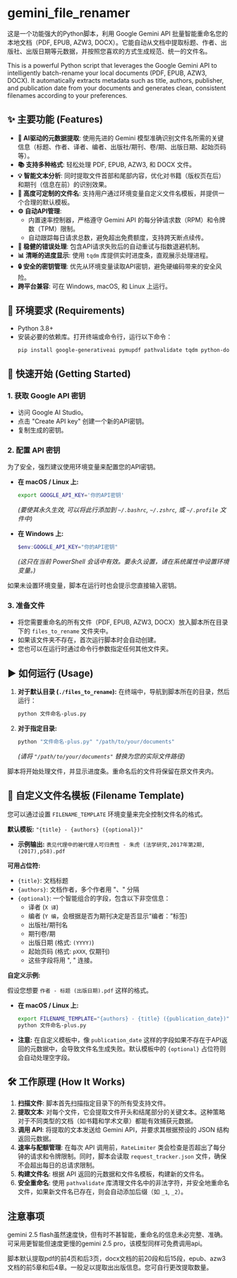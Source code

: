 # gemini_file_renamer

这是一个功能强大的Python脚本，利用 Google Gemini API 批量智能重命名您的本地文档（PDF, EPUB, AZW3, DOCX）。它能自动从文档中提取标题、作者、出版社、出版日期等元数据，并按照您喜欢的方式生成规范、统一的文件名。

This is a powerful Python script that leverages the Google Gemini API to intelligently batch-rename your local documents (PDF, EPUB, AZW3, DOCX). It automatically extracts metadata such as title, authors, publisher, and publication date from your documents and generates clean, consistent filenames according to your preferences.

## ✨ 主要功能 (Features)

-   **🤖 AI驱动的元数据提取**: 使用先进的 Gemini 模型准确识别文件名所需的关键信息（标题、作者、译者、编者、出版社/期刊、卷/期、出版日期、起始页码等）。
-   **📚 支持多种格式**: 轻松处理 PDF, EPUB, AZW3, 和 DOCX 文件。
-   **💡 智能文本分析**: 同时提取文件首部和尾部内容，优化对书籍（版权页在后）和期刊（信息在前）的识别效果。
-   **📝 高度可定制的文件名**: 支持用户通过环境变量自定义文件名模板，并提供一个合理的默认模板。
-   **⚙️ 自动API管理**:
    -   内置速率控制器，严格遵守 Gemini API 的每分钟请求数（RPM）和令牌数（TPM）限制。
    -   自动跟踪每日请求总数，避免超出免费额度，支持跨天断点续传。
-   **🔁 稳健的错误处理**: 包含API请求失败后的自动重试与指数退避机制。
-   **📊 清晰的进度显示**: 使用 `tqdm` 库提供实时进度条，直观展示处理进程。
-   **🔒 安全的密钥管理**: 优先从环境变量读取API密钥，避免硬编码带来的安全风险。
-   **跨平台兼容**: 可在 Windows, macOS, 和 Linux 上运行。

## 🔧 环境要求 (Requirements)

-   Python 3.8+
-   安装必要的依赖库。打开终端或命令行，运行以下命令：
    ```bash
    pip install google-generativeai pymupdf pathvalidate tqdm python-docx EbookLib beautifulsoup4
    ```

## 🚀 快速开始 (Getting Started)

### 1. 获取 Google API 密钥

-   访问 Google AI Studio。
-   点击 "Create API key" 创建一个新的API密钥。
-   复制生成的密钥。

### 2. 配置 API 密钥

为了安全，强烈建议使用环境变量来配置您的API密钥。

-   **在 macOS / Linux 上:**
    ```bash
    export GOOGLE_API_KEY='你的API密钥'
    ```
    *(要使其永久生效, 可以将此行添加到 `~/.bashrc`, `~/.zshrc`, 或 `~/.profile` 文件中)*

-   **在 Windows 上:**
    ```powershell
    $env:GOOGLE_API_KEY="你的API密钥"
    ```
    *(这只在当前 PowerShell 会话中有效。要永久设置，请在系统属性中设置环境变量。)*

如果未设置环境变量，脚本在运行时也会提示您直接输入密钥。

### 3. 准备文件

-   将您需要重命名的所有文件（PDF, EPUB, AZW3, DOCX）放入脚本所在目录下的 `files_to_rename` 文件夹中。
-   如果该文件夹不存在，首次运行脚本时会自动创建。
-   您也可以在运行时通过命令行参数指定任何其他文件夹。

## ▶️ 如何运行 (Usage)

1.  **对于默认目录 (`./files_to_rename`):**
    在终端中，导航到脚本所在的目录，然后运行：
    ```bash
    python 文件命名-plus.py
    ```

2.  **对于指定目录:**
    ```bash
    python "文件命名-plus.py" "/path/to/your/documents"
    ```
    *(请将 `"/path/to/your/documents"` 替换为您的实际文件路径)*

脚本将开始处理文件，并显示进度条。重命名后的文件将保留在原文件夹内。

## 🎨 自定义文件名模板 (Filename Template)

您可以通过设置 `FILENAME_TEMPLATE` 环境变量来完全控制文件名的格式。

**默认模板:** `"{title} - {authors} ({optional})"`

-   **示例输出:** `表见代理中的被代理人可归责性 - 朱虎 (法学研究,2017年第2期,(2017),p58).pdf`

**可用占位符:**

-   `{title}`: 文档标题
-   `{authors}`: 文档作者，多个作者用 "、" 分隔
-   `{optional}`: 一个智能组合的字段，包含以下非空信息：
    -   译者 (`X 译`)
    -   编者 (`Y 编`，会根据是否为期刊决定是否显示“编者：”标签)
    -   出版社/期刊名
    -   期刊卷/期
    -   出版日期 (格式: `(YYYY)`)
    -   起始页码 (格式: `pXXX`, 仅期刊)
    -   这些字段将用 ", " 连接。

**自定义示例:**

假设您想要 `作者 - 标题 (出版日期).pdf` 这样的格式。

-   **在 macOS / Linux 上:**
    ```bash
    export FILENAME_TEMPLATE="{authors} - {title} ({publication_date})"
    python 文件命名-plus.py
    ```
-   **注意:** 在自定义模板中，像 `publication_date` 这样的字段如果不存在于API返回的元数据中，会导致文件名生成失败。默认模板中的 `{optional}` 占位符则会自动处理空字段。

## 🛠️ 工作原理 (How It Works)

1.  **扫描文件**: 脚本首先扫描指定目录下的所有受支持文件。
2.  **提取文本**: 对每个文件，它会提取文件开头和结尾部分的关键文本。这种策略对于不同类型的文档（如书籍和学术文章）都能有效捕获元数据。
3.  **调用 API**: 将提取的文本发送给 Gemini API，并要求其根据预设的 JSON 结构返回元数据。
4.  **速率与配额管理**: 在每次 API 调用前，`RateLimiter` 类会检查是否超出了每分钟的请求和令牌限制。同时，脚本会读取 `request_tracker.json` 文件，确保不会超出每日的总请求限制。
5.  **构建文件名**: 根据 API 返回的元数据和文件名模板，构建新的文件名。
6.  **安全重命名**: 使用 `pathvalidate` 库清理文件名中的非法字符，并安全地重命名文件，如果新文件名已存在，则会自动添加后缀（如 `_1`, `_2`）。

## 注意事项

gemini 2.5 flash虽然速度快，但有时不甚智能，重命名的信息未必完整、准确。可采用更智能但速度更慢的gemini 2.5 pro，该模型同样可免费调用api。

脚本默认提取pdf的前4页和后3页，docx文档的前20段和后15段，epub、azw3文档的前5章和后4章。一般足以提取出出版信息。您可自行更改提取数量。

